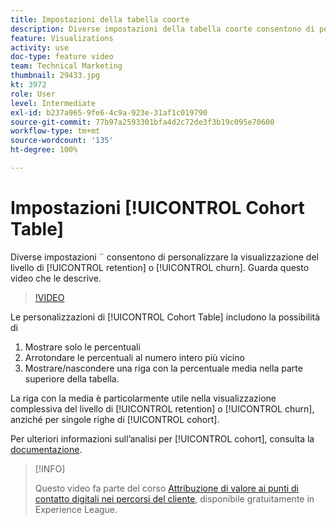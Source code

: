 ```yaml
---
title: Impostazioni della tabella coorte
description: Diverse impostazioni della tabella coorte consentono di personalizzare la visualizzazione del livello di fidelizzazione o abbandono. Guarda questo video che le descrive.
feature: Visualizations
activity: use
doc-type: feature video
team: Technical Marketing
thumbnail: 29433.jpg
kt: 3972
role: User
level: Intermediate
exl-id: b237a965-9fe6-4c9a-923e-31af1c019790
source-git-commit: 77b97a2593301bfa4d2c72de3f3b19c095e70600
workflow-type: tm+mt
source-wordcount: '135'
ht-degree: 100%

---
```


# Impostazioni [!UICONTROL Cohort Table]

Diverse impostazioni ¨ consentono di personalizzare la visualizzazione del livello di [!UICONTROL retention] o [!UICONTROL churn]. Guarda questo video che le descrive.

>[!VIDEO](https://video.tv.adobe.com/v/29433/?quality=12)

Le personalizzazioni di [!UICONTROL Cohort Table] includono la possibilità di

1. Mostrare solo le percentuali
1. Arrotondare le percentuali al numero intero più vicino
1. Mostrare/nascondere una riga con la percentuale media nella parte superiore della tabella.

La riga con la media è particolarmente utile nella visualizzazione complessiva del livello di [!UICONTROL retention] o [!UICONTROL churn], anziché per singole righe di [!UICONTROL cohort].

Per ulteriori informazioni sull’analisi per [!UICONTROL cohort], consulta la [documentazione](https://experienceleague.adobe.com/docs/analytics/analyze/analysis-workspace/visualizations/cohort-table/t-cohort.html?lang=it).

>[!INFO]
>
> Questo video fa parte del corso [Attribuzione di valore ai punti di contatto digitali nei percorsi del cliente](https://experienceleague.adobe.com/?recommended=Analytics-U-1-2020.2&amp;lang=it), disponibile gratuitamente in Experience League.